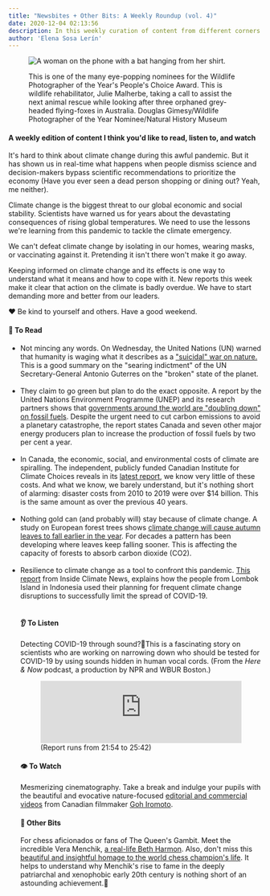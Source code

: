 ```yaml
---
title: "Newsbites + Other Bits: A Weekly Roundup (vol. 4)" 
date: 2020-12-04 02:13:56
description: In this weekly curation of content from different corners of the internet, I share information on the climate crisis, how badly countries around the world, including Canada, are dealing with it, a couple of visual delights to remind us why we must preserve our planet, and an extraordinary bit if you like chess or enjoyed Netflix's The Queen's Gambit.
author: 'Elena Sosa Lerín'
---
```

<figure>
<img data-src="https://res.cloudinary.com/esarin72/image/upload/c_scale,q_auto,w_750/v1607068447/weekly%20editions/wildlife-nominee_urc4uc.jpg" loading="lazy" alt="A woman on the phone with a bat hanging from her shirt." class="lazyload">
<figcaption>
    <p>This is one of the many eye-popping nominees for the Wildlife Photographer of the Year's People's Choice Award. This is wildlife rehabilitator, Julie Malherbe, taking a call to assist the next animal rescue while looking after three orphaned grey-headed flying-foxes in Australia. <span class="thick">Douglas Gimesy/Wildlife Photographer of the Year Nominee/Natural History Museum</span></p>
</figcaption>
</figure>

#### A weekly edition of content I think you'd like to read, listen to, and watch

It's hard to think about climate change during this awful pandemic. But it has shown us in real-time what happens when people dismiss science and decision-makers bypass scientific recommendations to prioritize the economy (Have you ever seen a dead person shopping or dining out? Yeah, me neither).

<span class="thick">Climate change is the biggest threat to our global economic and social stability.</span> Scientists have warned us for years about the devastating consequences of rising global temperatures. We need to use the lessons we're learning from this pandemic to tackle the climate emergency.

We can't defeat climate change by isolating in our homes, wearing masks, or vaccinating against it. Pretending it isn't there won't make it go away. 

Keeping informed on climate change and its effects is one way to understand what it means and how to cope with it. New reports this week make it clear that action on the climate is badly overdue. We have to start demanding more and better from our leaders.

<span role="img" aria-label="heart">❤️</span> Be kind to yourself and others. Have a good weekend.
<div class="separator"></div>

#### <span role="img" aria-label="open book">📖</span> To Read

<ul class="list">
<li>
<span class="thick">Not mincing any words.</span> On Wednesday, the United Nations (UN) warned that humanity is waging what it describes as a <a href="https://cnn.it/3lAwIWp" target=" blank"> "suicidal" war on nature.</a> This is a good summary on the "searing indictment" of the UN Secretary-General Antonio Guterres on the "broken" state of the planet. 
</li>
<br>

<li>
<span class="thick">They claim to go green but plan to do the exact opposite.</span> A report by the <span class="thick">United Nations Environment Programme (UNEP)</span> and its research partners shows that <a href="https://bit.ly/3oqkmSu" target="blank"> governments around the world are "doubling down" on fossil fuels</a>. Despite the urgent need to cut carbon emissions to avoid a planetary catastrophe, the report states Canada and seven other major energy producers plan to increase the production of fossil fuels by two per cent a year. 
</li>
<br>

<li>
<span class="thick">In Canada, the economic, social, and environmental costs of climate are spiralling.</span> The independent, publicly funded <span class="thick">Canadian Institute for Climate Choices</span> reveals in its <a href="https://bit.ly/2VAD79z" target="blank">latest report</a>, we know very little of these costs. And what we know, we barely understand, but it's nothing short of alarming: disaster costs from 2010 to 2019 were over $14 billion. This is the same amount as over the previous 40 years. 
</li>
<br>

<li>
<span class="thick">Nothing gold can (and probably will) stay because of climate change.</span> A study on European forest trees shows <a href="https://bit.ly/37wqvpH" target="blank">climate change will cause autumn leaves to fall earlier in the year</a>. For decades a pattern has been developing where leaves keep falling sooner. This is affecting the capacity of forests to absorb carbon dioxide (CO2). 
</li>
<br>

<li>
<span class="thick">Resilience to climate change as a tool to confront this pandemic.</span> <a href="https://bit.ly/3lEj4BP" target="blank">This report</a> from <span class="thick">Inside Climate News</span>, explains how the people from Lombok Island in Indonesia used their planning for frequent climate change disruptions to successfully limit the spread of COVID-19. 
</li>
<br>
<div class="separator"></div>

#### <span role="img" aria-label="ear">👂</span> To Listen

<span class="thick">Detecting COVID-19 through sound?</span><span role="img" aria-label="crossed fingers">🤞</span>This is a fascinating story on scientists who are working on narrowing down who should be tested for COVID-19 by using sounds hidden in human vocal cords. (From the <em>Here & Now</em> podcast, a production by NPR and WBUR Boston.)

<figure>
<iframe width="100%" height="124" scrolling="no" frameborder="no" src="https://player.wbur.org/hereandnow/2020/12/03/dec-03-2020-hn-one"></iframe>
<figcaption>
(Report runs from 21:54 to 25:42)
</figcaption>
</figure>
<div class="separator"></div>

#### <span role="img" aria-label="single eye">👁️</span> To Watch

<span class="thick">Mesmerizing cinematography.</span> Take a break and indulge your pupils with the beautiful and evocative nature-focused <a href="https://bit.ly/3g8u4pL" target="blank"> editorial and commercial videos</a> from Canadian filmmaker <a href="https://bit.ly/39EBEqX" target="blank">Goh Iromoto</a>. 

<div class="separator"></div>

#### <span role="img" aria-label="sparkler">🎇</span> Other Bits

<span class="thick">For chess aficionados or fans of The Queen's Gambit.</span> Meet the incredible <span class="thick">Vera Menchik</span>, <a href="https://wapo.st/3ga6yJe" target="blank">a real-life Beth Harmon</a>. Also, don't miss this <a href="https://bit.ly/37sn0Ap" target="blank">beautiful and insightful homage to the world chess champion's life</a>. It helps to understand why Menchik's rise to fame in the deeply patriarchal and xenophobic early 20th century is nothing short of an astounding achievement.<span role="img" aria-label="clapping hands">👏</span>





















